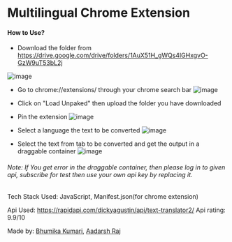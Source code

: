 # Multilingual Chrome Extension

#### How to Use?

- Download the folder from https://drive.google.com/drive/folders/1AuX51H_gWQs4lGHxgvO-GzW9uT53bL2j

![image](https://github.com/Aadarsh-Raj/translator-chrome-extension/assets/74525154/a61a68ae-2ade-400b-9a94-a93a108fb3bc)

 
- Go to chrome://extensions/ through your chrome search bar
![image](https://github.com/Aadarsh-Raj/translator-chrome-extension/assets/74525154/b3e9dca1-9e75-4815-baaf-5bde95d09c18)


- Click on "Load Unpaked" then upload the folder you have downloaded

- Pin the extension 
![image](https://github.com/Aadarsh-Raj/translator-chrome-extension/assets/74525154/1b3ce3ba-cb33-47df-b523-61243ce8baa6)


- Select a language the text to be converted
![image](https://github.com/Aadarsh-Raj/translator-chrome-extension/assets/74525154/687254cb-646e-4138-855f-d54a42691707)


- Select the text from tab to be converted and get the output in a draggable container
![image](https://github.com/Aadarsh-Raj/translator-chrome-extension/assets/74525154/388af36e-1d33-4b53-9bca-c0699f4107b6)


###### Note: If You get error in the draggable container, then please log in to given api, subscribe for test then use your own api key by replacing it.

Tech Stack Used: JavaScript, Manifest.json(for chrome extension) 

Api Used: https://rapidapi.com/dickyagustin/api/text-translator2/ 
Api rating: 9.9/10


Made by: [Bhumika Kumari](https://www.linkedin.com/in/bhumika-kumari-499899235/), [Aadarsh Raj](https://www.linkedin.com/in/aadarsh-raj-80b862216/)



